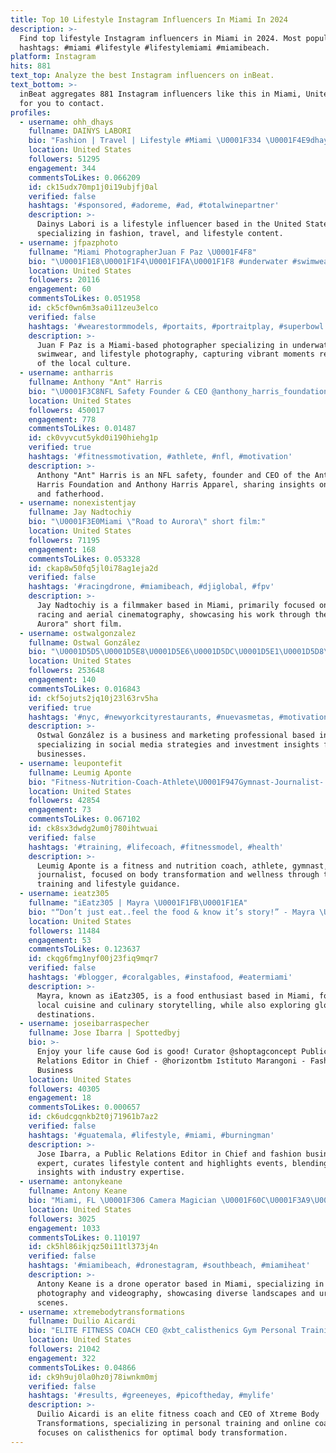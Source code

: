 ```yaml
---
title: Top 10 Lifestyle Instagram Influencers In Miami In 2024
description: >-
  Find top lifestyle Instagram influencers in Miami in 2024. Most popular
  hashtags: #miami #lifestyle #lifestylemiami #miamibeach.
platform: Instagram
hits: 881
text_top: Analyze the best Instagram influencers on inBeat.
text_bottom: >-
  inBeat aggregates 881 Instagram influencers like this in Miami, United States
  for you to contact.
profiles:
  - username: ohh_dhays
    fullname: DAINYS LABORI
    bio: "Fashion | Travel | Lifestyle #Miami \U0001F334 \U0001F4E9dhaysacost@gmail.com"
    location: United States
    followers: 51295
    engagement: 344
    commentsToLikes: 0.066209
    id: ck15udx70mp1j0i19ubjfj0al
    verified: false
    hashtags: '#sponsored, #adoreme, #ad, #totalwinepartner'
    description: >-
      Dainys Labori is a lifestyle influencer based in the United States,
      specializing in fashion, travel, and lifestyle content.
  - username: jfpazphoto
    fullname: "Miami PhotographerJuan F Paz \U0001F4F8"
    bio: "\U0001F1E8\U0001F1F4\U0001F1FA\U0001F1F8 #underwater #swimwear #lifestyle #miami"
    location: United States
    followers: 20116
    engagement: 60
    commentsToLikes: 0.051958
    id: ck5cf0wn6m3sa0i11zeu3elco
    verified: false
    hashtags: '#wearestormmodels, #portaits, #portraitplay, #superbowl'
    description: >-
      Juan F Paz is a Miami-based photographer specializing in underwater,
      swimwear, and lifestyle photography, capturing vibrant moments reflective
      of the local culture.
  - username: antharris
    fullname: Anthony "Ant" Harris
    bio: "\U0001F3C8NFL Safety Founder & CEO @anthony_harris_foundation & @antharrisapparel. \U0001F495GirlDad Richmond, VA Made \U0001F4CDFL"
    location: United States
    followers: 450017
    engagement: 778
    commentsToLikes: 0.01487
    id: ck0vyvcut5ykd0i190hiehg1p
    verified: true
    hashtags: '#fitnessmotivation, #athlete, #nfl, #motivation'
    description: >-
      Anthony "Ant" Harris is an NFL safety, founder and CEO of the Anthony
      Harris Foundation and Anthony Harris Apparel, sharing insights on sports
      and fatherhood.
  - username: nonexistentjay
    fullname: Jay Nadtochiy
    bio: "\U0001F3E0Miami \"Road to Aurora\" short film:"
    location: United States
    followers: 71195
    engagement: 168
    commentsToLikes: 0.053328
    id: ckap8w50fq5jl0i78ag1eja2d
    verified: false
    hashtags: '#racingdrone, #miamibeach, #djiglobal, #fpv'
    description: >-
      Jay Nadtochiy is a filmmaker based in Miami, primarily focused on drone
      racing and aerial cinematography, showcasing his work through the "Road to
      Aurora" short film.
  - username: ostwalgonzalez
    fullname: Ostwal González
    bio: "\U0001D5D5\U0001D5E8\U0001D5E6\U0001D5DC\U0001D5E1\U0001D5D8\U0001D5E6\U0001D5E6 | \U0001D5E0\U0001D5D4\U0001D5E5\U0001D5DE\U0001D5D8\U0001D5E7\U0001D5DC\U0001D5E1\U0001D5DA | \U0001D5DC\U0001D5E1\U0001D5E9\U0001D5D8\U0001D5E6\U0001D5E7\U0001D5E2\U0001D5E5 \U0001F4CD\U0001D5E0\U0001D5F6\U0001D5EE\U0001D5FA\U0001D5F6 | \U0001D5A6\U0001D5C8\U0001D5BD \U0001D5BF\U0001D5C2\U0001D5CB\U0001D5CC\U0001D5CD \U0001D5AC\U0001D5BA\U0001D5CB\U0001D5C4\U0001D5BE\U0001D5CD\U0001D5C2\U0001D5C7\U0001D5C0 \U0001D5BF\U0001D5C8\U0001D5CB \U0001D5A1\U0001D5CE\U0001D5CC\U0001D5C2\U0001D5C7\U0001D5BE\U0001D5CC\U0001D5CC\U0001D5BE\U0001D5CC • \U0001D5B2\U0001D5C8\U0001D5BC\U0001D5C2\U0001D5BA\U0001D5C5 \U0001D5AC\U0001D5BE\U0001D5BD\U0001D5C2\U0001D5BA"
    location: United States
    followers: 253648
    engagement: 140
    commentsToLikes: 0.016843
    id: ckf5ojuts2jq10j23l63rv5ha
    verified: true
    hashtags: '#nyc, #newyorkcityrestaurants, #nuevasmetas, #motivation'
    description: >-
      Ostwal González is a business and marketing professional based in Miami,
      specializing in social media strategies and investment insights for
      businesses.
  - username: leupontefit
    fullname: Leumig Aponte
    bio: "Fitness-Nutrition-Coach-Athlete\U0001F947Gymnast-Journalist- I transform bodies. Lukas mom\U0001F498\U0001F476\U0001F3FB\U0001F436 CEO-LEUFIT @leufitstore"
    location: United States
    followers: 42854
    engagement: 73
    commentsToLikes: 0.067102
    id: ck8sx3dwdg2um0j780ihtwuai
    verified: false
    hashtags: '#training, #lifecoach, #fitnessmodel, #health'
    description: >-
      Leumig Aponte is a fitness and nutrition coach, athlete, gymnast, and
      journalist, focused on body transformation and wellness through targeted
      training and lifestyle guidance.
  - username: ieatz305
    fullname: "iEatz305 | Mayra \U0001F1FB\U0001F1EA"
    bio: "“Don’t just eat..feel the food & know it’s story!” - Mayra \U0001F4CDMiami ✈️ \U0001F1E6\U0001F1EADubai 2024 ❤️Supporting Local \U0001FAF6\U0001F3FC \U0001F30E World Traveling Couple \U0001F48D \U0001F48C DM/Email collabs"
    location: United States
    followers: 11484
    engagement: 53
    commentsToLikes: 0.123637
    id: ckqg6fmg1nyf00j23fiq9mqr7
    verified: false
    hashtags: '#blogger, #coralgables, #instafood, #eatermiami'
    description: >-
      Mayra, known as iEatz305, is a food enthusiast based in Miami, focusing on
      local cuisine and culinary storytelling, while also exploring global
      destinations.
  - username: joseibarraspecher
    fullname: Jose Ibarra | Spottedbyj
    bio: >-
      Enjoy your life cause God is good! Curator @shoptagconcept Public
      Relations Editor in Chief - @horizontbm Istituto Marangoni - Fashion
      Business
    location: United States
    followers: 40305
    engagement: 18
    commentsToLikes: 0.000657
    id: ck6udcgqnkb2t0j71961b7az2
    verified: false
    hashtags: '#guatemala, #lifestyle, #miami, #burningman'
    description: >-
      Jose Ibarra, a Public Relations Editor in Chief and fashion business
      expert, curates lifestyle content and highlights events, blending personal
      insights with industry expertise.
  - username: antonykeane
    fullname: Antony Keane
    bio: "Miami, FL \U0001F306 Camera Magician \U0001F60C\U0001F3A9\U0001F3A5 FAA Licensed & Insured Drone Op"
    location: United States
    followers: 3025
    engagement: 1033
    commentsToLikes: 0.110197
    id: ck5hl86ikjqz50i11tl373j4n
    verified: false
    hashtags: '#miamibeach, #dronestagram, #southbeach, #miamiheat'
    description: >-
      Antony Keane is a drone operator based in Miami, specializing in aerial
      photography and videography, showcasing diverse landscapes and urban
      scenes.
  - username: xtremebodytransformations
    fullname: Duilio Aicardi
    bio: "ELITE FITNESS COACH CEO @xbt_calisthenics Gym Personal Training & Online Coaching \U0001F447\U0001F3FC Apply for Training\U0001F447\U0001F3FC"
    location: United States
    followers: 21042
    engagement: 322
    commentsToLikes: 0.04866
    id: ck9h9uj0la0hz0j78iwnkm0mj
    verified: false
    hashtags: '#results, #greeneyes, #picoftheday, #mylife'
    description: >-
      Duilio Aicardi is an elite fitness coach and CEO of Xtreme Body
      Transformations, specializing in personal training and online coaching. He
      focuses on calisthenics for optimal body transformation.
---
```


